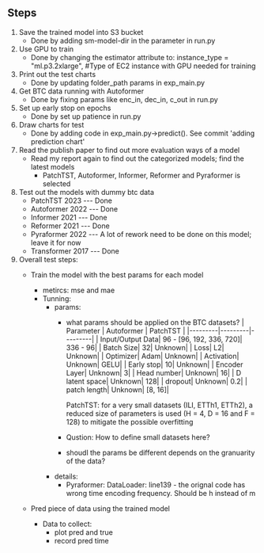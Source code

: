 ## Steps
1. Save the trained model into S3 bucket  
    - Done by adding sm-model-dir in the parameter in run.py
2. Use GPU to train 
    - Done by changing the estimator attribute to: instance_type = "ml.p3.2xlarge", #Type of EC2 instance with GPU needed for training
3. Print out the test charts
    - Done by updating folder_path params in exp_main.py
4. Get BTC data running with Autoformer
    - Done by fixing params like enc_in, dec_in, c_out in run.py
5. Set up early stop on epochs
    - Done by set up patience in run.py
6. Draw charts for test
    - Done by adding code in exp_main.py->predict(). See commit 'adding prediction chart'
7. Read the publish paper to find out more evaluation ways of a model 
    - Read my report again to find out the categorized models; find the latest models
        - PatchTST, Autoformer, Informer, Reformer and Pyraformer is selected
8. Test out the models with dummy btc data
    - PatchTST    2023 --- Done 
    - Autoformer  2022 --- Done
    - Informer    2021 --- Done
    - Reformer    2021 --- Done
    - Pyraformer  2022 --- A lot of rework need to be done on this model; leave it for now
    - Transformer 2017 --- Done 
9. Overall test steps: 
    - Train the model with the best params for each model 
        - metircs: mse and mae 
        - Tunning: 
            - params: 
                - what params should be applied on the BTC datasets? 
                    | Parameter | Autoformer | PatchTST |
                    |---------|---------|---------|
                    | Input/Output Data| 96 - [96, 192, 336, 720]| 336 - 96|
                    | Batch Size| 32| Unknown|
                    | Loss| L2| Unknown|
                    | Optimizer| Adam| Unknown|
                    | Activation| Unknown| GELU|
                    | Early stop| 10| Unknown|
                    | Encoder Layer| Unknown| 3|
                    | Head number| Unknown| 16|
                    | D latent space| Unknown| 128|
                    | dropout| Unknown| 0.2|
                    | patch length| Unknown| [8, 16]|
                    
                    PatchTST: for a very small datasets (ILI, ETTh1, ETTh2), a reduced size of parameters is used (H = 4, D = 16 and F = 128) to mitigate the possible overfitting
                - Qustion: How to define small datasets here? 
                - shoudl the params be different depends on the granuarity of the data? 
            - details: 
                - Pyraformer: DataLoader: line139 - the orignal code has wrong time encoding frequency. Should be h instead of m 

    - Pred piece of data using the trained model 
        - Data to collect: 
            - plot pred and true 
            - record pred time


